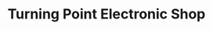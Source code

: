 ---
title: "Turning Point Electronic Shop"
url: /baguio/turning-point-electronic-shop/
shop: Elektronik
---